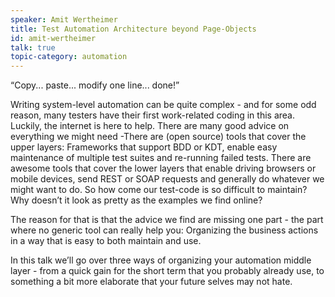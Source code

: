 ```yaml
---
speaker: Amit Wertheimer
title: Test Automation Architecture beyond Page-Objects
id: amit-wertheimer
talk: true
topic-category: automation
---
```


<!--<a href="http://www.slideshare.net/Kevlin/the-error-of-our-ways">[Slides]</a>-->

“Copy... paste... modify one line... done!”

Writing system-level automation can be quite complex - and for some odd reason, many testers have their first work-related coding in this area. Luckily, the internet is here to help. There are many good advice on everything we might need -There are (open source) tools that cover the upper layers: Frameworks that support BDD or KDT, enable easy maintenance of multiple test suites and re-running failed tests. There are awesome tools that cover the lower layers that enable driving browsers or mobile devices, send REST or SOAP requests and generally do whatever we might want to do.
So how come our test-code is so difficult to maintain? Why doesn’t it look as pretty as the examples we find online?

The reason for that is that the advice we find are missing one part - the part where no generic tool can really help you: Organizing the business actions in a way that is easy to both maintain and use.

In this talk we’ll go over three ways of organizing your automation middle layer  - from a quick gain for the short term that you probably already use, to something a bit more elaborate that your future selves may not hate.

